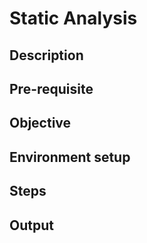 # Static Analysis

## Description

## Pre-requisite


## Objective


## Environment setup

## Steps


## Output